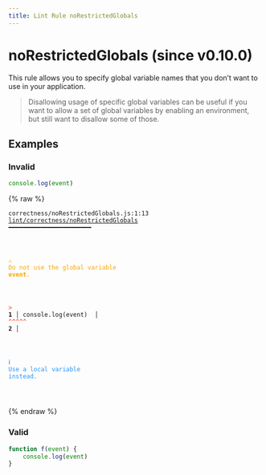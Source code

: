```yaml
---
title: Lint Rule noRestrictedGlobals
---
```


# noRestrictedGlobals (since v0.10.0)

This rule allows you to specify global variable names that you don’t want to use in your application.

>Disallowing usage of specific global variables can be useful if you want to allow a set of
global variables by enabling an environment, but still want to disallow some of those.


## Examples

### Invalid

```jsx
console.log(event)
```

{% raw %}<pre class="language-text"><code class="language-text">correctness/noRestrictedGlobals.js:1:13 <a href="https://rome.tools/lint/rules/noRestrictedGlobals">lint/correctness/noRestrictedGlobals</a> ━━━━━━━━━━━━━━━━━━━━━━━

<strong><span style="color: Orange;">  </span></strong><strong><span style="color: Orange;">⚠</span></strong> <span style="color: Orange;">Do not use the global variable </span><span style="color: Orange;"><strong>event</strong></span><span style="color: Orange;">.</span>
  
<strong><span style="color: Tomato;">  </span></strong><strong><span style="color: Tomato;">&gt;</span></strong> <strong>1 │ </strong>console.log(event)
   <strong>   │ </strong>            <strong><span style="color: Tomato;">^</span></strong><strong><span style="color: Tomato;">^</span></strong><strong><span style="color: Tomato;">^</span></strong><strong><span style="color: Tomato;">^</span></strong><strong><span style="color: Tomato;">^</span></strong>
    <strong>2 │ </strong>
  
<strong><span style="color: rgb(38, 148, 255);">  </span></strong><strong><span style="color: rgb(38, 148, 255);">ℹ</span></strong> <span style="color: rgb(38, 148, 255);">Use a local variable instead.</span>
  
</code></pre>{% endraw %}

### Valid

```jsx
function f(event) {
    console.log(event)
}
```

